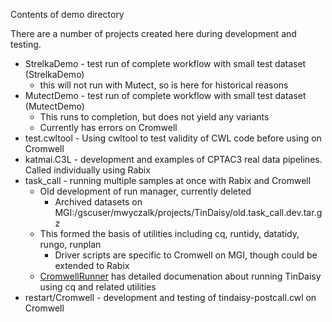 Contents of demo directory

There are a number of projects created here during development and testing.

* StrelkaDemo - test run of complete workflow with small test dataset (StrelkaDemo)
    * this will not run with Mutect, so is here for historical reasons 
* MutectDemo - test run of complete workflow with small test dataset (MutectDemo)
    * This runs to completion, but does not yield any variants
    * Currently has errors on Cromwell
* test.cwltool - Using cwltool to test validity of CWL code before using on Cromwell
* katmai.C3L - development and examples of CPTAC3 real data pipelines. Called individually using Rabix
* task_call - running multiple samples at once with Rabix and Cromwell
    * Old development of run manager, currently deleted
        * Archived datasets on MGI:/gscuser/mwyczalk/projects/TinDaisy/old.task_call.dev.tar.gz
    * This formed the basis of utilities including cq, runtidy, datatidy, rungo, runplan
        * Driver scripts are specific to Cromwell on MGI, though could be extended to Rabix
    * [CromwellRunner](https://github.com/ding-lab/CromwellRunner) has detailed documenation about running TinDaisy
      using cq and related utilities
* restart/Cromwell - development and testing of tindaisy-postcall.cwl on Cromwell
